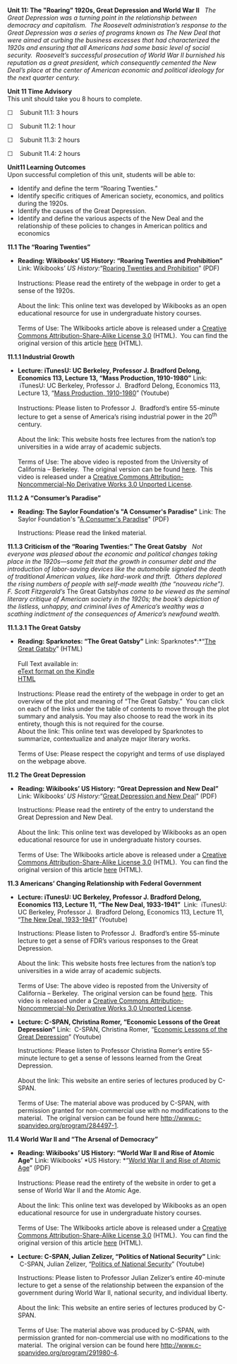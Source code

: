 **Unit 11: The "Roaring" 1920s, Great Depression and World War II**
<span id="11"></span> 
*The Great Depression was a turning point in the relationship between
democracy and capitalism.  The Roosevelt administration’s response to
the Great Depression was a series of programs known as The New Deal that
were aimed at curbing the business excesses that had characterized the
1920s and ensuring that all Americans had some basic level of social
security.  Roosevelt’s successful prosecution of World War II burnished
his reputation as a great president, which consequently cemented the New
Deal’s place at the center of American economic and political ideology
for the next quarter century.*

**Unit 11 Time Advisory**  
This unit should take you 8 hours to complete.

☐    Subunit 11.1: 3 hours

☐    Subunit 11.2: 1 hour

☐    Subunit 11.3: 2 hours

☐    Subunit 11.4: 2 hours

**Unit11 Learning Outcomes**  
Upon successful completion of this unit, students will be able to:

-   Identify and define the term “Roaring Twenties.”
-   Identify specific critiques of American society, economics, and
    politics during the 1920s.
-   Identify the causes of the Great Depression.
-   Identify and define the various aspects of the New Deal and the
    relationship of these policies to changes in American politics and
    economics

**11.1 The “Roaring Twenties”** <span id="11.1"></span> 
-   **Reading: Wikibooks’ US History: “Roaring Twenties and
    Prohibition”**
    Link: Wikibooks’ *US History:*“[Roaring Twenties and
    Prohibition](https://resources.saylor.org/archived/wp-content/uploads/2011/08/HIST312-Roaring-Twenties-and-Prohibition.pdf)”
    (PDF)  
        
     Instructions: Please read the entirety of the webpage in order to
    get a sense of the 1920s.  
        
     About the link: This online text was developed by Wikibooks as an
    open educational resource for use in undergraduate history
    courses.  
        
     Terms of Use: The WIkibooks article above is released under a
    [Creative Commons Attribution-Share-Alike License
    3.0](http://creativecommons.org/licenses/by-sa/3.0/) (HTML).  You
    can find the original version of this article
    [here](http://en.wikibooks.org/wiki/US_History/Roaring_Twenties_and_Prohibition)
    (HTML).

**11.1.1 Industrial Growth** <span id="11.1.1"></span> 
-   **Lecture: iTunesU: UC Berkeley, Professor J. Bradford Delong,
    Economics 113, Lecture 13, “Mass Production, 1910-1980”**
    Link:  iTunesU: UC Berkeley, Professor J.  Bradford Delong,
    Economics 113, Lecture 13, “[Mass Production,
    1910-1980](http://www.youtube.com/watch?v=O9gBYc0ibW0)” (Youtube)  
        
     Instructions: Please listen to Professor J.  Bradford’s entire
    55-minute lecture to get a sense of America’s rising industrial
    power in the 20<sup>th</sup> century.  
        
     About the link: This website hosts free lectures from the nation’s
    top universities in a wide array of academic subjects.  
        
     Terms of Use: The above video is reposted from the University of
    California – Berkeley.  The original version can be found
    [here](http://itunes.apple.com/us/podcast/lecture-13-mass-production/id354823242?i=80681418). 
    This video is released under a [Creative Commons
    Attribution-Noncommercial-No Derivative Works 3.0 Unported
    License](http://creativecommons.org/licenses/by-nc-nd/3.0/).  

**11.1.2 A “Consumer’s Paradise”** <span id="11.1.2"></span> 
-   **Reading: The Saylor Foundation's "A Consumer's Paradise"**
    Link: The Saylor Foundation's "[A Consumer's
    Paradise](https://resources.saylor.org/archived/wp-content/uploads/2011/05/HIST312-A-Consumers-Paradise-FINAL.pdf)"
    (PDF)  
      
     Instructions: Please read the linked material.

**11.1.3 Criticism of the “Roaring Twenties:” The Great Gatsby** <span
id="11.1.3"></span> 
*Not everyone was pleased about the economic and political changes
taking place in the 1920s—some felt that the growth in consumer debt and
the introduction of labor-saving devices like the automobile signaled
the death of traditional American values, like hard-work and thrift. 
Others deplored the rising numbers of people with self-made wealth (the
“nouveau riche”).  F. Scott Fitzgerald’s* The Great Gatsby*has come to
be viewed as the seminal literary critique of American society in the
1920s; the book’s depiction of the listless, unhappy, and criminal lives
of America’s wealthy was a scathing indictment of the consequences of
America’s newfound wealth.*

**11.1.3.1 The Great Gatsby** <span id="11.1.3.1"></span> 
-   **Reading: Sparknotes: “The Great Gatsby”**
    Link: Sparknotes*:*“[The Great
    Gatsby](http://www.sparknotes.com/lit/gatsby/)” (HTML)  
        
     Full Text available in:  
     [eText format on the
    Kindle](http://www.amazon.com/The-Great-Gatsby-ebook/dp/B000FC0PDA/ref=sr_1_1?ie=UTF8&m=AG56TWVU5XWC2&s=digital-text&qid=1284749820&sr=1-1)  
     [HTML](http://ebooks.adelaide.edu.au/f/fitzgerald/f_scott/gatsby/)  
        
     Instructions: Please read the entirety of the webpage in order to
    get an overview of the plot and meaning of “The Great Gatsby.”  You
    can click on each of the links under the table of contents to move
    through the plot summary and analysis. You may also choose to read
    the work in its entirety, though this is not required for the
    course.  
     About the link: This online text was developed by Sparknotes to
    summarize, contextualize and analyze major literary works.  
        
     Terms of Use: Please respect the copyright and terms of use
    displayed on the webpage above.

**11.2 The Great Depression** <span id="11.2"></span> 
-   **Reading: Wikibooks’ US History: “Great Depression and New Deal”**
    Link: Wikibooks’ *US History:*“[Great Depression and New
    Deal](https://resources.saylor.org/archived/wp-content/uploads/2011/08/HIST312-11.2-Great-Depression-and-New-Deal.pdf)”
    (PDF)  
      
     Instructions: Please read the entirety of the entry to understand
    the Great Depression and New Deal.  
        
     About the link: This online text was developed by Wikibooks as an
    open educational resource for use in undergraduate history
    courses.  
        
     Terms of Use: The WIkibooks article above is released under a
    [Creative Commons Attribution-Share-Alike License
    3.0](http://creativecommons.org/licenses/by-sa/3.0/) (HTML).  You
    can find the original version of this article
    [here](http://en.wikibooks.org/wiki/US_History/Great_Depression_and_New_Deal)
    (HTML).

**11.3 Americans’ Changing Relationship with Federal Government** <span
id="11.3"></span> 
-   **Lecture: iTunesU: UC Berkeley, Professor J. Bradford Delong,
    Economics 113, Lecture 11, “The New Deal, 1933-1941”**
     Link:  iTunesU: UC Berkeley, Professor J.  Bradford Delong,
    Economics 113, Lecture 11, “[The New Deal,
    1933-1941](http://www.youtube.com/watch?v=H2hu__KAf_g)” (Youtube)  
      
     Instructions: Please listen to Professor J.  Bradford’s entire
    55-minute lecture to get a sense of FDR’s various responses to the
    Great Depression.  
        
     About the link: This website hosts free lectures from the nation’s
    top universities in a wide array of academic subjects.  
        
     Terms of Use: The above video is reposted from the University of
    California – Berkeley.  The original version can be found
    [here](http://itunes.apple.com/us/podcast/lecture-11-the-new-deal-1933/id354823242?i=80681408). 
    This video is released under a [Creative Commons
    Attribution-Noncommercial-No Derivative Works 3.0 Unported
    License](http://creativecommons.org/licenses/by-nc-nd/3.0/).  

-   **Lecture: C-SPAN, Christina Romer, “Economic Lessons of the Great
    Depression”**
    Link:  C-SPAN, Christina Romer, “[Economic Lessons of the Great
    Depression](http://www.youtube.com/watch?v=0BpAo2KzC-Q)” (Youtube)  
      
     Instructions: Please listen to Professor Christina Romer’s entire
    55-minute lecture to get a sense of lessons learned from the Great
    Depression.  
        
     About the link: This website an entire series of lectures produced
    by C-SPAN.  
        
     Terms of Use: The material above was produced by C-SPAN, with
    permission granted for non-commercial use with no modifications to
    the material.  The original version can be found
    here <http://www.c-spanvideo.org/program/284497-1>.

**11.4 World War II and “The Arsenal of Democracy”** <span
id="11.4"></span> 
-   **Reading: Wikibooks’ US History: “World War II and Rise of Atomic
    Age"**
    Link: Wikibooks’ *US History: *“[World War II and Rise of Atomic
    Age](https://resources.saylor.org/archived/wp-content/uploads/2011/08/HIST312-11.4-World-War-II-and-Rise-of-Atomic-Age.pdf)”
    (PDF)  
        
     Instructions: Please read the entirety of the website in order to
    get a sense of World War II and the Atomic Age.  
        
     About the link: This online text was developed by Wikibooks as an
    open educational resource for use in undergraduate history
    courses.             
        
     Terms of Use: The WIkibooks article above is released under a
    [Creative Commons Attribution-Share-Alike License
    3.0](http://creativecommons.org/licenses/by-sa/3.0/) (HTML).  You
    can find the original version of this article
    [here](http://en.wikibooks.org/wiki/US_History/World_War_II_and_Rise_of_Atomic_Age)
    (HTML).

-   **Lecture: C-SPAN, Julian Zelizer, “Politics of National Security”**
    Link:  C-SPAN, Julian Zelizer, “[Politics of National
    Security](http://www.youtube.com/watch?v=1_uz5USZF1Q)” (Youtube)  
      
     Instructions: Please listen to Professor Julian Zelizer’s entire
    40-minute lecture to get a sense of the relationship between the
    expansion of the government during World War II, national security,
    and individual liberty.  
        
     About the link: This website an entire series of lectures produced
    by C-SPAN.  
        
     Terms of Use: The material above was produced by C-SPAN, with
    permission granted for non-commercial use with no modifications to
    the material.  The original version can be found
    here <http://www.c-spanvideo.org/program/291980-4>.


